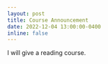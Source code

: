 ```yaml
---
layout: post
title: Course Announcement
date: 2022-12-04 13:00:00-0400
inline: false
---
```


I will give a reading course.